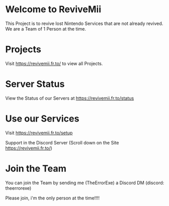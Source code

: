 # Welcome to ReviveMii
This Project is to revive lost Nintendo Services that are not already revived.
We are a Team of 1 Person at the time.
# Projects
Visit https://revivemii.fr.to/ to view all Projects.
# Server Status
View the Status of our Servers at https://revivemii.fr.to/status
# Use our Services
Visit https://revivemii.fr.to/setup

Support in the Discord Server (Scroll down on the Site https://revivemii.fr.to/)
# Join the Team
You can join the Team by sending me (TheErrorExe) a Discord DM (discord: theerrorexe)

Please join, i'm the only person at the time!!!! 
